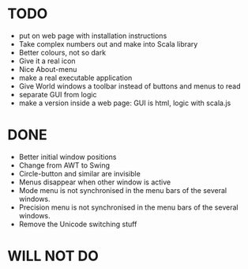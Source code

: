 # TODO

* put on web page with installation instructions
* Take complex numbers out and make into Scala library
* Better colours, not so dark
* Give it a real icon
* Nice About-menu
* make a real executable application
* Give World windows a toolbar instead of buttons and menus to read
* separate GUI from logic
* make a version inside a web page: GUI is html, logic with scala.js

# DONE

* Better initial window positions
* Change from AWT to Swing
* Circle-button and similar are invisible
* Menus disappear when other window is active
* Mode menu is not synchronised in the menu bars of the several windows.
* Precision menu is not synchronised in the menu bars of the several windows.
* Remove the Unicode switching stuff

# WILL NOT DO

